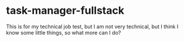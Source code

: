 # task-manager-fullstack
This is for my technical job test, but I am not very technical, but I think I know some little things, so what more can I do? 
